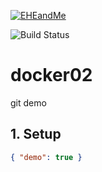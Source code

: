 [![EHEandMe](https://www.eheandme.com/images/logo/logo-eheme.png)](https://www.eheandme.com)

![Build Status](http://calbuild01/jenkins/buildStatus/icon?job=Development-Trunk-Step-1-Compile)

# docker02
git demo

## 1. Setup
```json
{ "demo": true }
```
